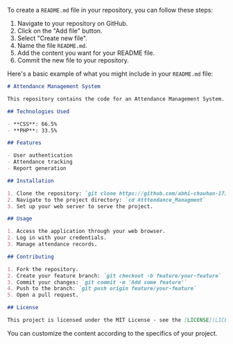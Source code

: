 To create a `README.md` file in your repository, you can follow these steps:

1. Navigate to your repository on GitHub.
2. Click on the "Add file" button.
3. Select "Create new file".
4. Name the file `README.md`.
5. Add the content you want for your README file.
6. Commit the new file to your repository.

Here's a basic example of what you might include in your `README.md` file:

```markdown
# Attendance Management System

This repository contains the code for an Attendance Management System.

## Technologies Used

- **CSS**: 66.5%
- **PHP**: 33.5%

## Features

- User authentication
- Attendance tracking
- Report generation

## Installation

1. Clone the repository: `git clone https://github.com/abhi-chauhan-17/Atttendance_Managment.git`
2. Navigate to the project directory: `cd Atttendance_Managment`
3. Set up your web server to serve the project.

## Usage

1. Access the application through your web browser.
2. Log in with your credentials.
3. Manage attendance records.

## Contributing

1. Fork the repository.
2. Create your feature branch: `git checkout -b feature/your-feature`
3. Commit your changes: `git commit -m 'Add some feature'`
4. Push to the branch: `git push origin feature/your-feature`
5. Open a pull request.

## License

This project is licensed under the MIT License - see the [LICENSE](LICENSE) file for details.
```

You can customize the content according to the specifics of your project.
